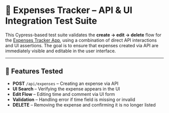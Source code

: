 # 🧪 Expenses Tracker – API & UI Integration Test Suite

This Cypress-based test suite validates the **create → edit → delete** flow for the [Expenses Tracker App](https://app-expenses-tracker.devioneprojects.com/expenses), using a combination of direct API interactions and UI assertions. The goal is to ensure that expenses created via API are immediately visible and editable in the user interface.

---

## 🚀 Features Tested

- **POST** `/api/expenses` – Creating an expense via API
- **UI Search** – Verifying the expense appears in the UI
- **Edit Flow** – Editing time and comment via UI form
- **Validation** – Handling error if time field is missing or invalid
- **DELETE** – Removing the expense and confirming it is no longer listed
